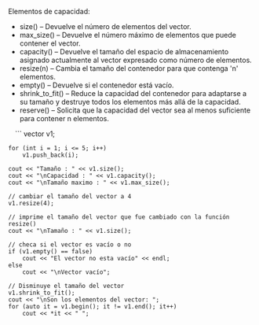 Elementos de capacidad:

* size() – Devuelve el número de elementos del vector.
* max_size() – Devuelve el número máximo de elementos que puede contener el vector.
* capacity() – Devuelve el tamaño del espacio de almacenamiento asignado actualmente al vector expresado como número de elementos.
* resize(n) – Cambia el tamaño del contenedor para que contenga 'n' elementos.
* empty() – Devuelve si el contenedor está vacío.
* shrink_to_fit() – Reduce la capacidad del contenedor para adaptarse a su tamaño y destruye todos los elementos más allá de la capacidad.
* reserve() – Solicita que la capacidad del vector sea al menos suficiente para contener n elementos.

 ```
vector<int> v1;
 
    for (int i = 1; i <= 5; i++)
        v1.push_back(i);
 
    cout << "Tamaño : " << v1.size();
    cout << "\nCapacidad : " << v1.capacity();
    cout << "\nTamaño maximo : " << v1.max_size();
 
    // cambiar el tamaño del vector a 4
    v1.resize(4);
 
    // imprime el tamaño del vector que fue cambiado con la función resize()
    cout << "\nTamaño : " << v1.size();
 
    // checa si el vector es vacío o no
    if (v1.empty() == false)
        cout << "El vector no esta vacío" << endl;
    else
        cout << "\nVector vacío";
 
    // Disminuye el tamaño del vector
    v1.shrink_to_fit();
    cout << "\nSon los elementos del vector: ";
    for (auto it = v1.begin(); it != v1.end(); it++)
        cout << *it << " ";

 ```
